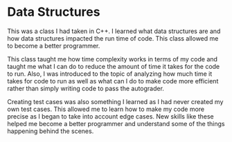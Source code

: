 # Data Structures

This was a class I had taken in C++. I learned what data structures are and how data structures impacted the run time of code. This class allowed me to become a better programmer.

This class taught me how time complexity works in terms of my code and taught me what I can do to reduce the amount of time it takes for the code to run. Also, I was introduced to the topic of analyzing how much time it takes for code to run as well as what can I do to make code more efficient rather than simply writing code to pass the autograder.

Creating test cases was also something I learned as I had never created my own test cases. This allowed me to learn how to make my code more precise as I began to take into account edge cases. New skills like these helped me become a better programmer and understand some of the things happening behind the scenes.
